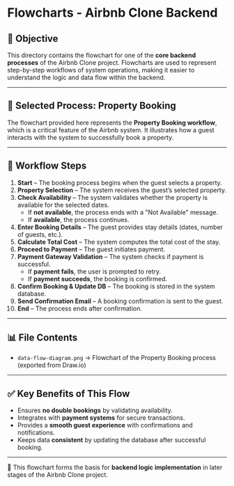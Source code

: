 # Flowcharts - Airbnb Clone Backend

## 🎯 Objective
This directory contains the flowchart for one of the **core backend processes** of the Airbnb Clone project. Flowcharts are used to represent step-by-step workflows of system operations, making it easier to understand the logic and data flow within the backend.

---

## 🏡 Selected Process: Property Booking
The flowchart provided here represents the **Property Booking workflow**, which is a critical feature of the Airbnb system. It illustrates how a guest interacts with the system to successfully book a property.

---

## 🔑 Workflow Steps
1. **Start** – The booking process begins when the guest selects a property.
2. **Property Selection** – The system receives the guest’s selected property.
3. **Check Availability** – The system validates whether the property is available for the selected dates.
   - If **not available**, the process ends with a "Not Available" message.
   - If **available**, the process continues.
4. **Enter Booking Details** – The guest provides stay details (dates, number of guests, etc.).
5. **Calculate Total Cost** – The system computes the total cost of the stay.
6. **Proceed to Payment** – The guest initiates payment.
7. **Payment Gateway Validation** – The system checks if payment is successful.
   - If **payment fails**, the user is prompted to retry.
   - If **payment succeeds**, the booking is confirmed.
8. **Confirm Booking & Update DB** – The booking is stored in the system database.
9. **Send Confirmation Email** – A booking confirmation is sent to the guest.
10. **End** – The process ends after confirmation.

---

## 📊 File Contents
- `data-flow-diagram.png` → Flowchart of the Property Booking process (exported from Draw.io)

---

## ✅ Key Benefits of This Flow
- Ensures **no double bookings** by validating availability.
- Integrates with **payment systems** for secure transactions.
- Provides a **smooth guest experience** with confirmations and notifications.
- Keeps data **consistent** by updating the database after successful booking.

---

📌 This flowchart forms the basis for **backend logic implementation** in later stages of the Airbnb Clone project.
